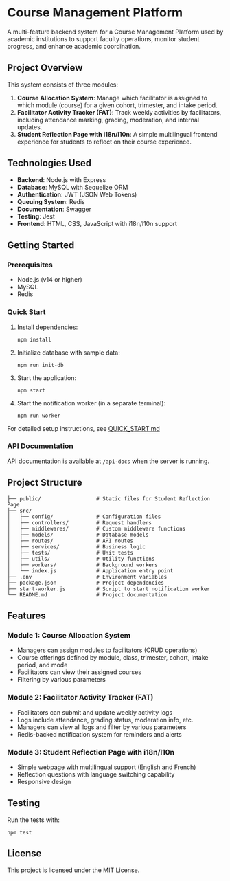 # Course Management Platform

A multi-feature backend system for a Course Management Platform used by academic institutions to support faculty operations, monitor student progress, and enhance academic coordination.

## Project Overview

This system consists of three modules:

1. **Course Allocation System**: Manage which facilitator is assigned to which module (course) for a given cohort, trimester, and intake period.
2. **Facilitator Activity Tracker (FAT)**: Track weekly activities by facilitators, including attendance marking, grading, moderation, and internal updates.
3. **Student Reflection Page with i18n/l10n**: A simple multilingual frontend experience for students to reflect on their course experience.

## Technologies Used

- **Backend**: Node.js with Express
- **Database**: MySQL with Sequelize ORM
- **Authentication**: JWT (JSON Web Tokens)
- **Queuing System**: Redis
- **Documentation**: Swagger
- **Testing**: Jest
- **Frontend**: HTML, CSS, JavaScript with i18n/l10n support

## Getting Started

### Prerequisites

- Node.js (v14 or higher)
- MySQL
- Redis

### Quick Start

1. Install dependencies:
   ```
   npm install
   ```

2. Initialize database with sample data:
   ```
   npm run init-db
   ```

3. Start the application:
   ```
   npm start
   ```

4. Start the notification worker (in a separate terminal):
   ```
   npm run worker
   ```

For detailed setup instructions, see [QUICK_START.md](./QUICK_START.md)

### API Documentation

API documentation is available at `/api-docs` when the server is running.

## Project Structure

```
├── public/                  # Static files for Student Reflection Page
├── src/
│   ├── config/              # Configuration files
│   ├── controllers/         # Request handlers
│   ├── middlewares/         # Custom middleware functions
│   ├── models/              # Database models
│   ├── routes/              # API routes
│   ├── services/            # Business logic
│   ├── tests/               # Unit tests
│   ├── utils/               # Utility functions
│   ├── workers/             # Background workers
│   └── index.js             # Application entry point
├── .env                     # Environment variables
├── package.json             # Project dependencies
├── start-worker.js          # Script to start notification worker
└── README.md                # Project documentation
```

## Features

### Module 1: Course Allocation System

- Managers can assign modules to facilitators (CRUD operations)
- Course offerings defined by module, class, trimester, cohort, intake period, and mode
- Facilitators can view their assigned courses
- Filtering by various parameters

### Module 2: Facilitator Activity Tracker (FAT)

- Facilitators can submit and update weekly activity logs
- Logs include attendance, grading status, moderation info, etc.
- Managers can view all logs and filter by various parameters
- Redis-backed notification system for reminders and alerts

### Module 3: Student Reflection Page with i18n/l10n

- Simple webpage with multilingual support (English and French)
- Reflection questions with language switching capability
- Responsive design

## Testing

Run the tests with:

```
npm test
```

## License

This project is licensed under the MIT License.